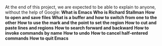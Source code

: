 At the end of this project, we are expected to be able to explain to anyone, without the help of Google:
    **What is Emacs**
    **Who is Richard Stallman**
    **How to open and save files**
    **What is a buffer and how to switch from one to the other**
    **How to use the mark and the point to set the region**
    **How to cut and paste lines and regions**
    **How to search forward and backward**
    **How to invoke commands by name**
    **How to undo**
    **How to cancel half-entered commands**
    **How to quit Emacs**
